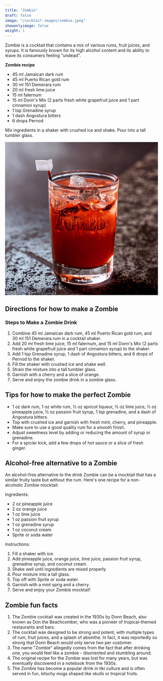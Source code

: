 ```yaml
---
title: "Zombie"
draft: false
image: "/cocktail-images/zombie.jpeg"
showonlyimage: false
weight: 1
---
```


Zombie is a cocktail that contains a mix of various rums, fruit juices, and syrups. It is famously known for its high alcohol content and its ability to leave its consumers feeling "undead".

<!--more-->

**Zombie recipe**

- 45 ml Jamaican dark rum
- 45 ml Puerto Rican gold rum
- 30 ml 151 Demerara rum
- 20 ml fresh lime juice
- 15 ml falernum
- 15 ml Donn's Mix (2 parts fresh white grapefruit juice and 1 part cinnamon syrup)
- 1 tsp Grenadine syrup
- 1 dash Angostura bitters
- 6 drops Pernod


Mix ingredients in a shaker with crushed ice and shake. Pour into a tall tumbler glass.

![](/cocktail-images/zombie.jpeg)


## Directions for how to make a Zombie

### Steps to Make a Zombie Drink

1. Combine 45 ml Jamaican dark rum, 45 ml Puerto Rican gold rum, and 30 ml 151 Demerara rum in a cocktail shaker.
2. Add 20 ml fresh lime juice, 15 ml falernum, and 15 ml Donn's Mix (2 parts fresh white grapefruit juice and 1 part cinnamon syrup) to the shaker.
3. Add 1 tsp Grenadine syrup, 1 dash of Angostura bitters, and 6 drops of Pernod to the shaker.
4. Fill the shaker with crushed ice and shake well.
5. Strain the mixture into a tall tumbler glass.
6. Garnish with a cherry and a slice of orange.
7. Serve and enjoy the zombie drink in a zombie glass.

## Tips for how to make the perfect Zombie

- 1 oz dark rum, 1 oz white rum, ½ oz apricot liqueur, ½ oz lime juice, ½ oz pineapple juice, ½ oz passion fruit syrup, 1 tsp grenadine, and a dash of Angostura bitters.
- Top with crushed ice and garnish with fresh mint, cherry, and pineapple.
- Make sure to use a good quality rum for a smooth finish.
- Adjust sweetness level by adding or reducing the amount of syrup or grenadine.
- For a spicier kick, add a few drops of hot sauce or a slice of fresh ginger.

## Alcohol-free alternative to a Zombie

An alcohol-free alternative to the drink Zombie can be a mocktail that has a similar fruity taste but without the rum. Here's one recipe for a non-alcoholic Zombie mocktail:

Ingredients:
- 2 oz pineapple juice
- 2 oz orange juice
- 1 oz lime juice
- 1 oz passion fruit syrup
- 1 oz grenadine syrup
- 1 oz coconut cream
- Sprite or soda water

Instructions:
1. Fill a shaker with ice.
2. Add pineapple juice, orange juice, lime juice, passion fruit syrup, grenadine syrup, and coconut cream.
3. Shake well until ingredients are mixed properly.
4. Pour mixture into a tall glass.
5. Top off with Sprite or soda water.
6. Garnish with a mint sprig and a cherry.
7. Serve and enjoy your Zombie mocktail!

## Zombie fun facts

1. The Zombie cocktail was created in the 1930s by Donn Beach, also known as Don the Beachcomber, who was a pioneer of tropical-themed restaurants and bars.
2. The cocktail was designed to be strong and potent, with multiple types of rum, fruit juices, and a splash of absinthe. In fact, it was reportedly so strong that Donn Beach would only serve two per customer.
3. The name "Zombie" allegedly comes from the fact that after drinking one, you would feel like a zombie - disoriented and stumbling around.
4. The original recipe for the Zombie was lost for many years, but was eventually discovered in a notebook from the 1930s.
5. The Zombie has become a popular drink in tiki culture and is often served in fun, kitschy mugs shaped like skulls or tropical fruits.
